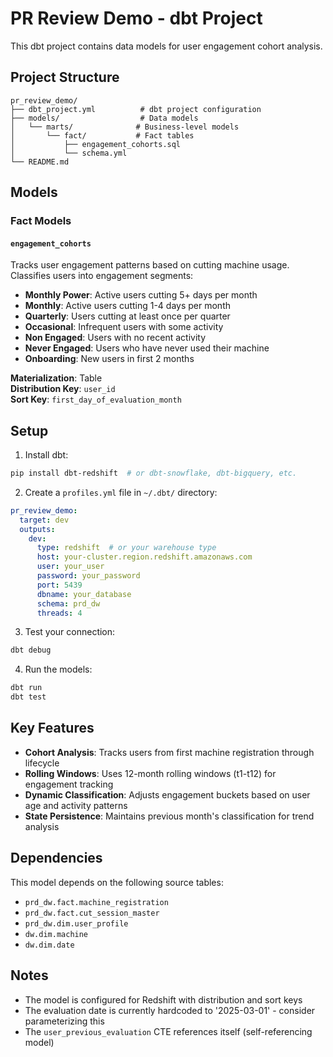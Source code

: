 # PR Review Demo - dbt Project

This dbt project contains data models for user engagement cohort analysis.

## Project Structure

```
pr_review_demo/
├── dbt_project.yml          # dbt project configuration
├── models/                  # Data models
│   └── marts/              # Business-level models
│       └── fact/           # Fact tables
│           ├── engagement_cohorts.sql
│           └── schema.yml
└── README.md
```

## Models

### Fact Models

#### `engagement_cohorts`
Tracks user engagement patterns based on cutting machine usage. Classifies users into engagement segments:
- **Monthly Power**: Active users cutting 5+ days per month
- **Monthly**: Active users cutting 1-4 days per month  
- **Quarterly**: Users cutting at least once per quarter
- **Occasional**: Infrequent users with some activity
- **Non Engaged**: Users with no recent activity
- **Never Engaged**: Users who have never used their machine
- **Onboarding**: New users in first 2 months

**Materialization**: Table  
**Distribution Key**: `user_id`  
**Sort Key**: `first_day_of_evaluation_month`

## Setup

1. Install dbt:
```bash
pip install dbt-redshift  # or dbt-snowflake, dbt-bigquery, etc.
```

2. Create a `profiles.yml` file in `~/.dbt/` directory:
```yaml
pr_review_demo:
  target: dev
  outputs:
    dev:
      type: redshift  # or your warehouse type
      host: your-cluster.region.redshift.amazonaws.com
      user: your_user
      password: your_password
      port: 5439
      dbname: your_database
      schema: prd_dw
      threads: 4
```

3. Test your connection:
```bash
dbt debug
```

4. Run the models:
```bash
dbt run
dbt test
```

## Key Features

- **Cohort Analysis**: Tracks users from first machine registration through lifecycle
- **Rolling Windows**: Uses 12-month rolling windows (t1-t12) for engagement tracking
- **Dynamic Classification**: Adjusts engagement buckets based on user age and activity patterns
- **State Persistence**: Maintains previous month's classification for trend analysis

## Dependencies

This model depends on the following source tables:
- `prd_dw.fact.machine_registration`
- `prd_dw.fact.cut_session_master`
- `prd_dw.dim.user_profile`
- `dw.dim.machine`
- `dw.dim.date`

## Notes

- The model is configured for Redshift with distribution and sort keys
- The evaluation date is currently hardcoded to '2025-03-01' - consider parameterizing this
- The `user_previous_evaluation` CTE references itself (self-referencing model)

